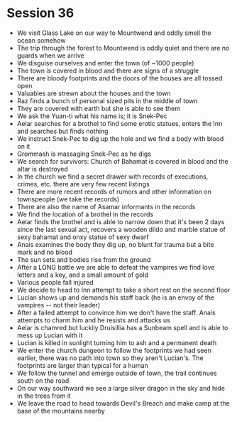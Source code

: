 # Session 36

- We visit Glass Lake on our way to Mountwend and oddly smell the ocean somehow
- The trip through the forest to Mountwend is oddly quiet and there are no guards when we arrive
- We disguise ourselves and enter the town (of ~1000 people)
- The town is covered in blood and there are signs of a struggle
- There are bloody footprints and the doors of the houses are all tossed open
- Valuables are strewn about the houses and the town
- Raz finds a bunch of personal sized pits in the middle of town
- They are covered with earth but she is able to see them
- We ask the Yuan-ti what his name is; it is Snek-Pec
- Aelar searches for a brothel to find some erotic statues, enters the Inn and searches but finds nothing
- We instruct Snek-Pec to dig up the hole and we find a body with blood on it
- Grommash is massaging Snek-Pec as he digs
- We search for survivors: Church of Bahamat is covered in blood and the altar is destroyed
- In the church we find a secret drawer with records of executions, crimes, etc. there are very few recent listings
- There are more recent records of rumors and other information on townspeople (we take the records)
- There are also the name of Asamar informants in the records
- We find the location of a brothel in the records
- Aelar finds the brothel and is able to narrow down that it's been 2 days since the last sexual act, recovers a
  wooden dildo and marble statue of sexy bahamat and onxy statue of sexy dwarf
- Anais examines the body they dig up, no blunt for trauma but a bite mark and no blood
- The sun sets and bodies rise from the ground
- After a LONG battle we are able to defeat the vampires we find love letters and a key, and a small amount of gold
- Various people fall injured
- We decide to head to Inn attempt to take a short rest on the second floor
- Lucian shows up and demands his staff back (he is an envoy of the vampires -- not their leader)
- After a failed attempt to convince him we don't have the staff. Anais attempts to charm him and he resists and attacks us
- Aelar is chamred but luckily Druisillia has a Sunbeam spell and is able to mess up Lucian with it
- Lucian is killed in sunlight turning him to ash and a permanent death
- We enter the church dungeon to follow the footprints we had seen earlier, there was no path into town so they aren't
  Lucian's. The footprints are larger than typical for a human
- We follow the tunnel and emerge outside of town, the trail continues south on the road
- On our way southward we see a large silver dragon in the sky and hide in the trees from it
- We leave the road to head towards Devil's Breach and make camp at the base of the mountains nearby
